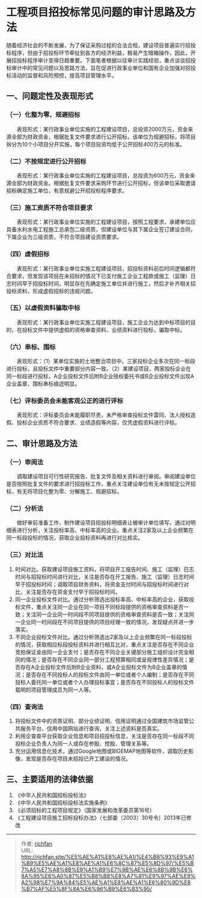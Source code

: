 # 工程项目招投标常见问题的审计思路及方法


随着经济社会的不断发展，为了保证采购过程的合法合规，建设项目普遍实行招投标程序，但由于招投标环节牵扯到各方的经济利益，极易产生暗箱操作，因此，开展招投标程序审计变得日趋重要。下面笔者根据以往审计实践经验，重点谈谈招投标审计中的常见问题以及思路方法，旨在促进行政事业单位和国有企业加强对招投标活动的监督和风险预控，提高项目管理水平。
## 一、问题定性及表现形式
### （一）化整为零、规避招标
　　表现形式：某行政事业单位实施的工程建设项目，总投资2000万元，资金来源全部为财政资金，根据批复文件要求进行公开招标，该单位为规避招标，将项目拆分为10个小项目分开实施，每个项目投资均低于公开招标400万元的标准。
### （二）不按规定进行公开招标
　　表现形式：某行政事业单位实施的工程建设项目，总投资为600万元，资金来源全部为财政资金。根据批复文件要求采购环节进行公开招标，但该单位采取邀请招标确定施工单位，有意规避公开招投标程序要求。
### （三）施工资质不符合项目要求
　　表现形式：某行政事业单位实施的工程建设项目，按照工程要求，承建单位应具备水利水电工程施工总承包二级资质，但建设单位与其下属企业签订建设合同，下属企业为三级资质，不符合项目建设资质要求。
### （四）虚假招标
　　表现形式：某行政事业单位实施工程建设项目，招投标资料前后时间逻辑都符合要求，但发现该项目在未招标的情况下已支付施工企业工程款或施工（监理）日志时间早于招投标时间，明显存在先确定施工单位并进行施工，然后才补齐相关招投标资料，形成虚假招标的违规问题。
### （五）以虚假资料骗取中标
　　表现形式：某行政事业单位实施工程建设项目，施工企业为达到中标项目的目的，在投标文件中提供虚假的资格审查资料、业绩资料进行投标，骗取中标。
### （六）串标、围标
　　表现形式：（1）某单位实施的土地整治项目中，三家投标企业多次在同一标段进行投标，且投标文件中重要部分内容一致。（2）某建设项目，两家投标企业在同一标段进行投标，A企业投标文件后附B企业授权委托书或B企业投标文件出现A企业盖章，围标串标痕迹明显。
### （七）评标委员会未能客观公正的进行评标
　　表现形式：评标委员会未能履职尽责，未严格审查投标文件雷同、法人授权造假、投标企业资质不符合要求、业绩造假等内容，仅凭虚假资料进行评标。
## 二、审计思路及方法
### （一）审阅法
　　调取建设项目可行性研究报告、批复文件及相关资料进行审阅。审阅建设单位是否按照批复文件的要求进行招投标工作，重点关注建设单位有无未按规定公开招标，有无将项目化整为零、分解施工、规避招标。
### （二）分析法
　　做好审前准备工作，制作建设项目招投标明细表让被审计单位填写，通过对明细表进行分析，关注投标率高、中标率高的企业。重点关注2家及以上企业频繁在同一标段投标的情况，获取企业投标资料再进行对比核实。
### （三）对比法
1. 时间对比。获取建设项目施工资料，将项目开工报告时间、施工（监理）日志时间与招投标时间进行对比，关注是否存在开工报告、施工（监理）日志时间早于招投标时间；调取项目财务资料，将资金支付时间与招投标时间进行对比，关注是否存在资金支付早于招投标时间。
2. 同一企业投标文件对比。通过分析筛选出投标率高、中标率高的企业，获取投标文件，重点关注同一企业在同一项目不同标段提供的资格审查资料是否一致；关注同一企业同一时间段不同项目提供的资格审查资料是否一致；关注同一企业同一时间段在不同项目提供的项目经理一致的情况，发现疑点并进一步落实。
3. 不同企业投标文件对比。通过分析筛选出2家及以上企业频繁在同一标段投标的情况，获取相应标段投标资料并进行相互比对，重点关注是否存在不同企业竞拍保证金由同一企业支付；是否存在不同企业关键部分施工组织设计完全相同的情况；是否存在不同企业同一部分工程预算相同或呈规律性差异情况；是否存在A企业投标文件后附B企业资料，或A企业投标文件为B企业盖章的情况；是否存在不同投标人的投标文件由同一单位或者个人编制；是否存在不同投标人委托同一单位或者个人办理投标事宜；是否存在不同投标人的投标文件载明的项目管理成员为同一人等。
### （四）查询法
1. 将投标文件中的资质证明、部分业绩证明、信用证明通过全国建筑市场监管公共服务平台、信用中国网站进行查询，关注上述资料是否真实。
2. 利用企查查平台获取企业信息和项目招投标信息，关注是否存在同一标段不同投标企业负责人为同一人或存在参股、控股、管理关系等。
3. 充分运用信息化技术，通过Google地图或BIGEMAP地图等软件，调取历史影像，发现是否存在项目未招投已开工建设的情况。
## 三、主要适用的法律依据
1. 《中华人民共和国招标投标法》
2. 《中华人民共和国招标投标法实施条例》
3. 《必须招标的工程项目规定》（国家发展和改革委员第16号）
4. 《工程建设项目施工招标投标办法》（七部委〔2003〕30号令）2013年已修改

---

> 作者: [richfan](https://richfan.site/)  
> URL: http://richfan.site/%E5%AE%A1%E8%AE%A1/%E4%B8%93%E9%A1%B9%E5%AE%A1%E8%AE%A1%E6%8C%87%E5%8D%97/%E5%B7%A5%E7%A8%8B%E9%A1%B9%E7%9B%AE%E6%8B%9B%E6%8A%95%E6%A0%87%E5%B8%B8%E8%A7%81%E9%97%AE%E9%A2%98%E7%9A%84%E5%AE%A1%E8%AE%A1%E6%80%9D%E8%B7%AF%E5%8F%8A%E6%96%B9%E6%B3%95/  

